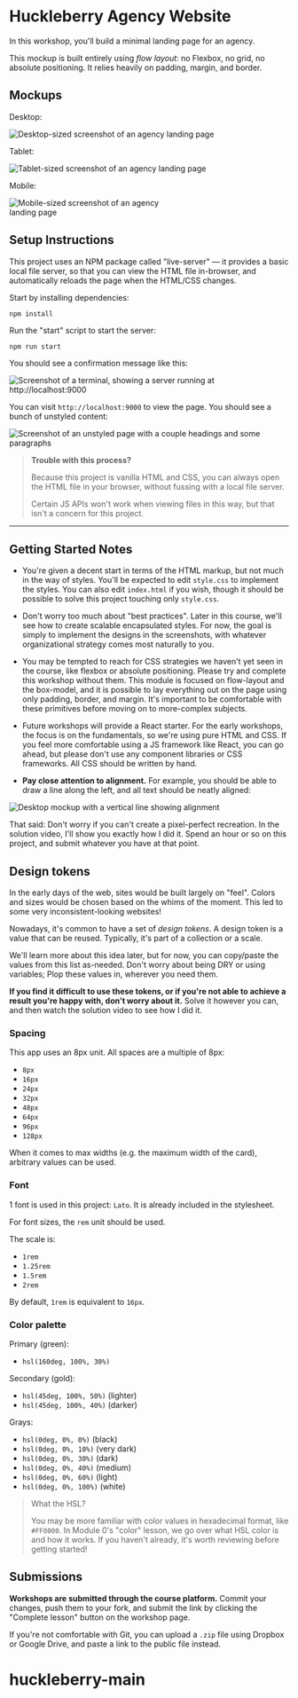 # Huckleberry Agency Website

In this workshop, you'll build a minimal landing page for an agency.

This mockup is built entirely using _flow layout_: no Flexbox, no grid, no absolute positioning. It relies heavily on padding, margin, and border.

## Mockups

Desktop:

<img alt="Desktop-sized screenshot of an agency landing page" src="./docs/huckleberry-desktop.png" style="" />

Tablet:

<img alt="Tablet-sized screenshot of an agency landing page" src="./docs/huckleberry-tablet.png" style="max-width: 400px;" />

Mobile:

<img alt="Mobile-sized screenshot of an agency landing page" src="./docs/huckleberry-mobile.png" style="max-width: 300px;" />

## Setup Instructions

This project uses an NPM package called "live-server" — it provides a basic local file server, so that you can view the HTML file in-browser, and automatically reloads the page when the HTML/CSS changes.

Start by installing dependencies:

```
npm install
```

Run the "start" script to start the server:

```
npm run start
```

You should see a confirmation message like this:

![Screenshot of a terminal, showing a server running at http://localhost:9000](./docs/terminal-example.png)

You can visit `http://localhost:9000` to view the page. You should see a bunch of unstyled content:

![Screenshot of an unstyled page with a couple headings and some paragraphs](./docs/initial.png)

> **Trouble with this process?**
>
> Because this project is vanilla HTML and CSS, you can always open the HTML file in your browser, without fussing with a local file server.
>
> Certain JS APIs won't work when viewing files in this way, but that isn't a concern for this project.

---

## Getting Started Notes

- You're given a decent start in terms of the HTML markup, but not much in the way of styles. You'll be expected to edit `style.css` to implement the styles. You can also edit `index.html` if you wish, though it should be possible to solve this project touching only `style.css`.

- Don't worry too much about "best practices". Later in this course, we'll see how to create scalable encapsulated styles. For now, the goal is simply to implement the designs in the screenshots, with whatever organizational strategy comes most naturally to you.

- You may be tempted to reach for CSS strategies we haven't yet seen in the course, like flexbox or absolute positioning. Please try and complete this workshop without them. This module is focused on flow-layout and the box-model, and it is possible to lay everything out on the page using only padding, border, and margin. It's important to be comfortable with these primitives before moving on to more-complex subjects.

- Future workshops will provide a React starter. For the early workshops, the focus is on the fundamentals, so we're using pure HTML and CSS. If you feel more comfortable using a JS framework like React, you can go ahead, but please don't use any component libraries or CSS frameworks. All CSS should be written by hand.

- **Pay close attention to alignment.** For example, you should be able to draw a line along the left, and all text should be neatly aligned:

![Desktop mockup with a vertical line showing alignment](./docs/aligned.png)

That said: Don't worry if you can't create a pixel-perfect recreation. In the solution video, I'll show you exactly how I did it. Spend an hour or so on this project, and submit whatever you have at that point.

## Design tokens

In the early days of the web, sites would be built largely on "feel". Colors and sizes would be chosen based on the whims of the moment. This led to some very inconsistent-looking websites!

Nowadays, it's common to have a set of _design tokens_. A design token is a value that can be reused. Typically, it's part of a collection or a scale.

We'll learn more about this idea later, but for now, you can copy/paste the values from this list as-needed. Don't worry about being DRY or using variables; Plop these values in, wherever you need them.

**If you find it difficult to use these tokens, or if you're not able to achieve a result you're happy with, don't worry about it.** Solve it however you can, and then watch the solution video to see how I did it.

### Spacing

This app uses an 8px unit. All spaces are a multiple of 8px:

- `8px`
- `16px`
- `24px`
- `32px`
- `48px`
- `64px`
- `96px`
- `128px`

When it comes to max widths (e.g. the maximum width of the card), arbitrary values can be used.

### Font

1 font is used in this project: `Lato`. It is already included in the stylesheet.

For font sizes, the `rem` unit should be used.

The scale is:

- `1rem`
- `1.25rem`
- `1.5rem`
- `2rem`

By default, `1rem` is equivalent to `16px`.

### Color palette

Primary (green):

- `hsl(160deg, 100%, 30%)`

Secondary (gold):

- `hsl(45deg, 100%, 50%)` (lighter)
- `hsl(45deg, 100%, 40%)` (darker)

Grays:

- `hsl(0deg, 0%, 0%)` (black)
- `hsl(0deg, 0%, 10%)` (very dark)
- `hsl(0deg, 0%, 30%)` (dark)
- `hsl(0deg, 0%, 40%)` (medium)
- `hsl(0deg, 0%, 60%)` (light)
- `hsl(0deg, 0%, 100%)` (white)

> What the HSL?
>
> You may be more familiar with color values in hexadecimal format, like `#FF0000`. In Module 0's "color" lesson, we go over what HSL color is and how it works. If you haven't already, it's worth reviewing before getting started!

## Submissions

**Workshops are submitted through the course platform.** Commit your changes, push them to your fork, and submit the link by clicking the "Complete lesson" button on the workshop page.

If you're not comfortable with Git, you can upload a `.zip` file using Dropbox or Google Drive, and paste a link to the public file instead.
# huckleberry-main
